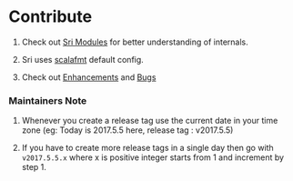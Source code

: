 # Contribute 

1) Check out [Sri Modules](SriModules.md) for better understanding of internals.

2) Sri uses [scalafmt](http://scalameta.org/scalafmt/)  default config.

3) Check out [Enhancements](https://github.com/scalajs-react-interface/incubator/issues) and [Bugs](https://github.com/scalajs-react-interface/sri/issues)


### Maintainers Note

1) Whenever you create a release tag use the current date in your time zone (eg: Today is 2017.5.5 here, release tag : v2017.5.5)

2) If you have to create more release tags in a single day then go with `v2017.5.5.x` where x is positive integer starts from 1 and increment by step 1.



